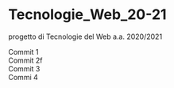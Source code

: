 # Tecnologie_Web_20-21
progetto di Tecnologie del Web a.a. 2020/2021

Commit 1  
Commit 2f  
Commit 3  
Commi 4  
